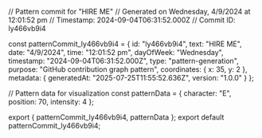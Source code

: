// Pattern commit for "HIRE ME"
// Generated on Wednesday, 4/9/2024 at 12:01:52 pm
// Timestamp: 2024-09-04T06:31:52.000Z
// Commit ID: ly466vb9i4

const patternCommit_ly466vb9i4 = {
  id: "ly466vb9i4",
  text: "HIRE ME",
  date: "4/9/2024",
  time: "12:01:52 pm",
  dayOfWeek: "Wednesday",
  timestamp: "2024-09-04T06:31:52.000Z",
  type: "pattern-generation",
  purpose: "GitHub contribution graph pattern",
  coordinates: {
    x: 35,
    y: 2
  },
  metadata: {
    generatedAt: "2025-07-25T11:55:52.636Z",
    version: "1.0.0"
  }
};

// Pattern data for visualization
const patternData = {
  character: "E",
  position: 70,
  intensity: 4
};

export { patternCommit_ly466vb9i4, patternData };
export default patternCommit_ly466vb9i4;
